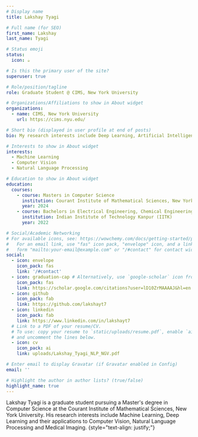```yaml
---
# Display name
title: Lakshay Tyagi

# Full name (for SEO)
first_name: Lakshay
last_name: Tyagi

# Status emoji
status:
  icon: ☕️

# Is this the primary user of the site?
superuser: true

# Role/position/tagline
role: Graduate Student @ CIMS, New York University

# Organizations/Affiliations to show in About widget
organizations:
  - name: CIMS, New York University
    url: https://cims.nyu.edu/

# Short bio (displayed in user profile at end of posts)
bio: My research interests include Deep Learning, Artificial Intelligence and their applications to Natural Language Processing, Computer Vision, and Healthcare.

# Interests to show in About widget
interests:
  - Machine Learning
  - Computer Vision
  - Natural Language Processing

# Education to show in About widget
education:
  courses:
    - course: Masters in Computer Science
      institution: Courant Institute of Mathematical Sciences, New York University
      year: 2024
    - course: Bachelors in Electrical Engineering, Chemical Engineering
      institution: Indian Institute of Technology Kanpur (IITK) 
      year: 2022

# Social/Academic Networking
# For available icons, see: https://wowchemy.com/docs/getting-started/page-builder/#icons
#   For an email link, use "fas" icon pack, "envelope" icon, and a link in the
#   form "mailto:your-email@example.com" or "/#contact" for contact widget.
social:
  - icon: envelope
    icon_pack: fas
    link: '/#contact'
  - icon: graduation-cap # Alternatively, use `google-scholar` icon from `ai` icon pack
    icon_pack: fas
    link: https://scholar.google.com/citations?user=lD10ZrMAAAAJ&hl=en
  - icon: github
    icon_pack: fab
    link: https://github.com/lakshayt7
  - icon: linkedin
    icon_pack: fab
    link: https://www.linkedin.com/in/lakshayt7
  # Link to a PDF of your resume/CV.
  # To use: copy your resume to `static/uploads/resume.pdf`, enable `ai` icons in `params.yaml`,
  # and uncomment the lines below.
  - icon: cv
    icon_pack: ai
    link: uploads/Lakshay_Tyagi_NLP_NGV.pdf

# Enter email to display Gravatar (if Gravatar enabled in Config)
email: ''

# Highlight the author in author lists? (true/false)
highlight_name: true
---
```


Lakshay Tyagi is a graduate student pursuing a Master's degree in Computer Science at the Courant Institute of Mathematical Sciences, New York University. His research interests include Machine Learning, Deep Learning and their applications to Computer Vision, Natural Language Processing and Medical Imaging.
{style="text-align: justify;"}
